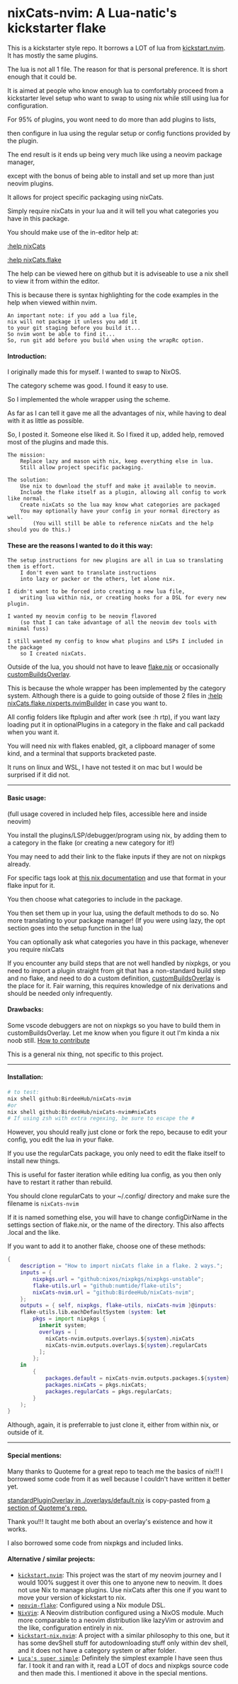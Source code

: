 # nixCats-nvim: A Lua-natic's kickstarter flake

This is a kickstarter style repo. It borrows a LOT of lua from [kickstart.nvim](https://github.com/nvim-lua/kickstart.nvim). It has mostly the same plugins.

The lua is not all 1 file. The reason for that is personal preference. It is short enough that it could be.

It is aimed at people who know enough lua to comfortably proceed from a kickstarter level setup
who want to swap to using nix while still using lua for configuration.

For 95% of plugins, you wont need to do more than add plugins to lists,

then configure in lua using the regular setup or config functions provided by the plugin.

The end result is it ends up being very much like using a neovim package manager,

except with the bonus of being able to install and set up more than just neovim plugins.

It allows for project specific packaging using nixCats.

Simply require nixCats in your lua and it will tell you what categories you have in this package.

You should make use of the in-editor help at:

[:help nixCats](./nixCatsHelp/nixCats.txt)

[:help nixCats.flake](./nixCatsHelp/nixCatsFlake.txt)

The help can be viewed here on github but it is adviseable to use a nix shell to view it from within the editor.

This is because there is syntax highlighting for the code examples in the help when viewed within nvim.

    An important note: if you add a lua file,
    nix will not package it unless you add it 
    to your git staging before you build it...
    So nvim wont be able to find it...
    So, run git add before you build when using the wrapRc option.

#### Introduction:
 
I originally made this for myself. I wanted to swap to NixOS.

The category scheme was good. I found it easy to use.

So I implemented the whole wrapper using the scheme.

As far as I can tell it gave me all the advantages of nix, 
while having to deal with it as little as possible.

So, I posted it. Someone else liked it. 
So I fixed it up, added help, removed most of the plugins and made this.
```
The mission: 
    Replace lazy and mason with nix, keep everything else in lua. 
    Still allow project specific packaging.

The solution:
    Use nix to download the stuff and make it available to neovim.
    Include the flake itself as a plugin, allowing all config to work like normal.
    Create nixCats so the lua may know what categories are packaged
    You may optionally have your config in your normal directory as well.
        (You will still be able to reference nixCats and the help should you do this.)
```

#### These are the reasons I wanted to do it this way: 

    The setup instructions for new plugins are all in Lua so translating them is effort.
        I don't even want to translate instructions 
        into lazy or packer or the others, let alone nix.

    I didn't want to be forced into creating a new lua file, 
        writing lua within nix, or creating hooks for a DSL for every new plugin.

    I wanted my neovim config to be neovim flavored 
        (so that I can take advantage of all the neovim dev tools with minimal fuss)

    I still wanted my config to know what plugins and LSPs I included in the package
        so I created nixCats.

Outside of the lua, you should not have to leave [flake.nix](./flake.nix) or occasionally [customBuildsOverlay](./overlays/customBuildsOverlay.nix).

This is because the whole wrapper has been implemented by the category system. Although there is a guide to going outside of those 2 files in [:help nixCats.flake.nixperts.nvimBuilder](./nixCatsHelp/nvimBuilder.txt) in case you want to.

All config folders like ftplugin and after work (see :h rtp), if you want lazy loading put it in optionalPlugins in a category in the flake and call packadd when you want it.

You will need nix with flakes enabled, git, a clipboard manager of some kind, and a terminal that supports bracketed paste.

It runs on linux and WSL, I have not tested it on mac but I would be surprised if it did not.

---

#### Basic usage:

(full usage covered in included help files, accessible here and inside neovim)

You install the plugins/LSP/debugger/program using nix, by adding them to a category in the flake (or creating a new category for it!)

You may need to add their link to the flake inputs if they are not on nixpkgs already.

For specific tags look at [this nix documentation](https://nixos.org/manual/nix/stable/command-ref/new-cli/nix3-flake.html#examples) and use that format in your flake input for it.

You then choose what categories to include in the package.

You then set them up in your lua, using the default methods to do so. No more translating to your package manager! (If you were using lazy, the opt section goes into the setup function in the lua)

You can optionally ask what categories you have in this package, whenever you require nixCats

If you encounter any build steps that are not well handled by nixpkgs, 
or you need to import a plugin straight from git that has a non-standard build step and no flake,
and need to do a custom definition, [customBuildsOverlay](./overlays/customBuildsOverlay.nix) is the place for it. 
Fair warning, this requires knowledge of nix derivations and should be needed only infrequently.

#### Drawbacks:

Some vscode debuggers are not on nixpkgs so you have to build them in customBuildsOverlay. 
Let me know when you figure it out I'm kinda a nix noob still. [How to contribute](./CONTRIBUTING.md)

This is a general nix thing, not specific to this project.


---

#### Installation:

```bash
# to test:
nix shell github:BirdeeHub/nixCats-nvim
#or
nix shell github:BirdeeHub/nixCats-nvim#nixCats
# If using zsh with extra regexing, be sure to escape the #
```

However, you should really just clone or fork the repo,
because to edit your config, you edit the lua in your flake. 

If you use the regularCats package, you only need to edit the flake itself to install new things.

This is useful for faster iteration while editing lua config, as you then only have to restart it rather than rebuild.

You should clone regularCats to your ~/.config/ directory and make sure the filename is ```nixCats-nvim```

If it is named something else, you will have to change configDirName in the settings section of flake.nix, or the name of the directory. 
This also affects .local and the like.

If you want to add it to another flake, choose one of these methods:

```nix
{
    description = "How to import nixCats flake in a flake. 2 ways.";
    inputs = {
        nixpkgs.url = "github:nixos/nixpkgs/nixpkgs-unstable";
        flake-utils.url = "github:numtide/flake-utils";
        nixCats-nvim.url = "github:BirdeeHub/nixCats-nvim";
    };
    outputs = { self, nixpkgs, flake-utils, nixCats-nvim }@inputs: 
    flake-utils.lib.eachDefaultSystem (system: let 
        pkgs = import nixpkgs {
          inherit system;
          overlays = [
            nixCats-nvim.outputs.overlays.${system}.nixCats
            nixCats-nvim.outputs.overlays.${system}.regularCats
          ];
        };
    in
        {
            packages.default = nixCats-nvim.outputs.packages.${system}.nixCats;
            packages.nixCats = pkgs.nixCats;
            packages.regularCats = pkgs.regularCats;
        }
    );
}
```

Although, again, it is preferrable to just clone it, either from within nix, or outside of it.

---

#### Special mentions:

Many thanks to Quoteme for a great repo to teach me the basics of nix!!! I borrowed some code from it as well because I couldn't have written it better yet.

[standardPluginOverlay in ./overlays/default.nix](./overlays/default.nix) is copy-pasted from [a section of Quoteme's repo.](https://github.com/Quoteme/neovim-flake/blob/34c47498114f43c243047bce680a9df66abfab18/flake.nix#L42C8-L42C8)

Thank you!!! It taught me both about an overlay's existence and how it works.

I also borrowed some code from nixpkgs and included links.

#### Alternative / similar projects:

- [`kickstart.nvim`](https://github.com/nvim-lua/kickstart.nvim):
  This project was the start of my neovim journey and I would 100% suggest it over this one to anyone new to neovim.
  It does not use Nix to manage plugins. Use nixCats after this one if you want to move your version of kickstart to nix.
- [`neovim-flake`](https://github.com/jordanisaacs/neovim-flake):
  Configured using a Nix module DSL.
- [`NixVim`](https://github.com/nix-community/nixvim):
  A Neovim distribution configured using a NixOS module.
  Much more comparable to a neovim distribution like lazyVim or astrovim and the like, configuration entirely in nix.
- [`kickstart-nix.nvim`](https://github.com/mrcjkb/kickstart-nix.nvim):
  A project with a similar philosophy to this one, but it has some devShell stuff for autodownloading stuff only within dev shell, and it does not have a category system or after folder.
- [`Luca's super simple`](https://github.com/Quoteme/neovim-flake):
  Definitely the simplest example I have seen thus far. I took it and ran with it, read a LOT of docs and nixpkgs source code and then made this.
  I mentioned it above in the special mentions.
